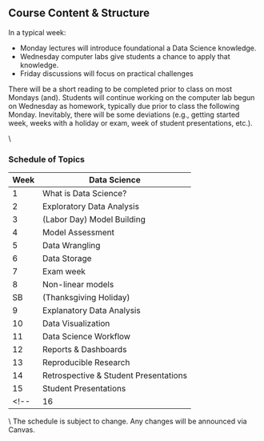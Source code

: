 ## Course Content & Structure

In a typical week:  
- Monday lectures will introduce foundational a Data Science knowledge.  
- Wednesday computer labs give students a chance to apply that knowledge.
- Friday discussions will focus on practical challenges

There will be a short reading to be completed prior to class on most Mondays (and).  Students will continue working on the computer lab begun on Wednesday as homework, typically due prior to class the following Monday.  Inevitably, there will be some deviations (e.g., getting started week, weeks with a holiday or exam, week of student presentations, etc.).   

\\
### Schedule of Topics


| Week | Data Science |
| ---- | ------------ |
| 1  | What is Data Science? |
| 2  | Exploratory Data Analysis |
| 3  | (Labor Day)  Model Building | 
| 4  | Model Assessment | 
| 5  | Data Wrangling | 
| 6  | Data Storage |
| 7  | Exam week | 
| 8  | Non-linear models |
| SB | (Thanksgiving Holiday) |
| 9  | Explanatory Data Analysis |
| 10 | Data Visualization |
| 11 | Data Science Workflow | 
| 12 | Reports & Dashboards | 
| 13 | Reproducible Research |
| 14 | Retrospective & Student Presentations |  
| 15 | Student Presentations |
<!-- | 16 | (Exam Week) | - | -->

\\
The schedule is subject to change.  Any changes will be announced via Canvas.  

<!-- {{fill topic lessons/week1.md}} -->
